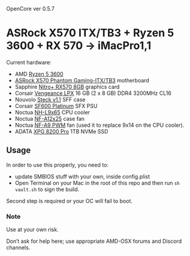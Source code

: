OpenCore ver 0.5.7

# ASRock X570 ITX/TB3 + Ryzen 5 3600 + RX 570 → iMacPro1,1

Current hardware:

- AMD [Ryzen 5 3600](https://www.amd.com/en/products/cpu/amd-ryzen-5-3600)
- [ASRock X570 Phantom Gaming-ITX/TB3](https://www.asrock.com/mb/AMD/X570%20Phantom%20Gaming-ITXTB3/) motherboard
- Sapphire [Nitro+ RX570 8GB](https://www.sapphiretech.com/en/consumer/nitro-rx-570-8g-g5-oc) graphics card
- Corsair [Vengeance LPX](https://www.corsair.com/us/en/Categories/Products/Memory/VENGEANCE-LPX/p/CMK16GX4M2B3200C16) 16 GB (2 x 8 GB) DDR4 3200MHz CL16
- Nouvolo [Steck v1.1](https://www.nouvolo.com) SFF case
- Corsair [SF600 Platinum](https://www.corsair.com/us/en/Categories/Products/Power-Supply-Units/Power-Supply-Units-Advanced/SF-Series/p/CP-9020182-NA) SFX PSU
- Noctua [NH-L9x65](https://noctua.at/en/products/cpu-cooler-retail/nh-l9x65) CPU cooler
- Noctua [NF-A12x25](https://noctua.at/en/products/fan/nf-a12x25-pwm) case fan
- Noctua [NF-A9 PWM](https://noctua.at/en/products/fan/nf-a9-pwm) fan (used it to replace 9x14 on the CPU cooler).
- ADATA [XPG 8200 Pro](https://www.xpg.com/us/feature/583/) 1TB NVMe SSD

## Usage

In order to use this properly, you need to:

- update SMBIOS stuff with your own, inside config.plist
- Open Terminal on your Mac in the root of this repo and then run `sh vault.sh` to sign the build.

Second step is required or your OC will fail to boot.

### Note

Use at your own risk. 

Don’t ask for help here; use appropriate AMD-OSX forums and Discord channels.

